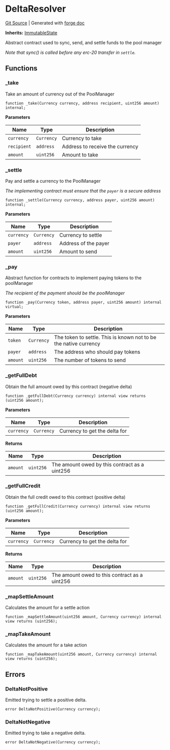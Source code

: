 # DeltaResolver
[Git Source](https://github.com/Uniswap/v4-periphery/blob/47e3c30ae8a0d7c086bf3e41bd0e7e3a854e280b/src/base/DeltaResolver.sol)
| Generated with [forge doc](https://book.getfoundry.sh/reference/forge/forge-doc)

**Inherits:**
[ImmutableState](/src/base/ImmutableState.sol/contract.ImmutableState.md)

Abstract contract used to sync, send, and settle funds to the pool manager

*Note that sync() is called before any erc-20 transfer in `settle`.*


## Functions
### _take

Take an amount of currency out of the PoolManager


```solidity
function _take(Currency currency, address recipient, uint256 amount) internal;
```
**Parameters**

|Name|Type|Description|
|----|----|-----------|
|`currency`|`Currency`|Currency to take|
|`recipient`|`address`|Address to receive the currency|
|`amount`|`uint256`|Amount to take|


### _settle

Pay and settle a currency to the PoolManager

*The implementing contract must ensure that the `payer` is a secure address*


```solidity
function _settle(Currency currency, address payer, uint256 amount) internal;
```
**Parameters**

|Name|Type|Description|
|----|----|-----------|
|`currency`|`Currency`|Currency to settle|
|`payer`|`address`|Address of the payer|
|`amount`|`uint256`|Amount to send|


### _pay

Abstract function for contracts to implement paying tokens to the poolManager

*The recipient of the payment should be the poolManager*


```solidity
function _pay(Currency token, address payer, uint256 amount) internal virtual;
```
**Parameters**

|Name|Type|Description|
|----|----|-----------|
|`token`|`Currency`|The token to settle. This is known not to be the native currency|
|`payer`|`address`|The address who should pay tokens|
|`amount`|`uint256`|The number of tokens to send|


### _getFullDebt

Obtain the full amount owed by this contract (negative delta)


```solidity
function _getFullDebt(Currency currency) internal view returns (uint256 amount);
```
**Parameters**

|Name|Type|Description|
|----|----|-----------|
|`currency`|`Currency`|Currency to get the delta for|

**Returns**

|Name|Type|Description|
|----|----|-----------|
|`amount`|`uint256`|The amount owed by this contract as a uint256|


### _getFullCredit

Obtain the full credit owed to this contract (positive delta)


```solidity
function _getFullCredit(Currency currency) internal view returns (uint256 amount);
```
**Parameters**

|Name|Type|Description|
|----|----|-----------|
|`currency`|`Currency`|Currency to get the delta for|

**Returns**

|Name|Type|Description|
|----|----|-----------|
|`amount`|`uint256`|The amount owed to this contract as a uint256|


### _mapSettleAmount

Calculates the amount for a settle action


```solidity
function _mapSettleAmount(uint256 amount, Currency currency) internal view returns (uint256);
```

### _mapTakeAmount

Calculates the amount for a take action


```solidity
function _mapTakeAmount(uint256 amount, Currency currency) internal view returns (uint256);
```

## Errors
### DeltaNotPositive
Emitted trying to settle a positive delta.


```solidity
error DeltaNotPositive(Currency currency);
```

### DeltaNotNegative
Emitted trying to take a negative delta.


```solidity
error DeltaNotNegative(Currency currency);
```

